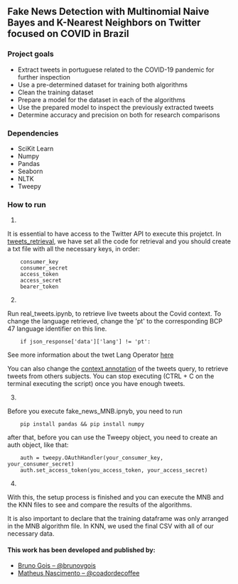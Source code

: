 ## Fake News Detection with Multinomial Naive Bayes and K-Nearest Neighbors on Twitter focused on COVID in Brazil

### Project goals
- Extract tweets in portuguese related to the COVID-19 pandemic for further inspection
- Use a pre-determined dataset for training both algorithms
- Clean the training dataset 
- Prepare a model for the dataset in each of the algorithms
- Use the prepared model to inspect the previously extracted tweets
- Determine accuracy and precision on both for research comparisons

### Dependencies
- SciKit Learn
- Numpy
- Pandas
- Seaborn
- NLTK
- Tweepy

### How to run
1. 
It is essential to have access to the Twitter API to execute this projetct. In [tweets_retrieval](tweets_retrieval), we have set all the code for retrieval and you should create a txt file with all the necessary keys, in order:
``` 
    consumer_key
    consumer_secret
    access_token
    access_secret
    bearer_token
```
2. 
Run real_tweets.ipynb, to retrieve live tweets about the Covid context. To change the language retrieved, change the 'pt' to the corresponding BCP 47 language identifier on this line. 

```
    if json_response['data']['lang'] != 'pt':
```

See more information about the twet Lang Operator [here](https://developer.twitter.com/en/docs/twitter-api/enterprise/powertrack-api/guides/operators)

You can also change the [context annotation](https://developer.twitter.com/en/docs/twitter-api/annotations/overview) of the tweets query, to retrieve tweets from others subjects.
You can stop executing (CTRL + C on the terminal executing the script) once you have enough tweets.

3.
Before you execute fake_news_MNB.ipnyb, you need to run
```
    pip install pandas && pip install numpy
```

after that, before you can use the Tweepy object, you need to create an auth object, like that:

```
    auth = tweepy.OAuthHandler(your_consumer_key, your_consumer_secret)
    auth.set_access_token(you_access_token, your_access_secret)
```

4. 
With this, the setup process is finished and you can execute the MNB and the KNN files to see and compare the results of the algorithms. 


It is also important to declare that the training dataframe was only arranged in the MNB algorithm file. In KNN, we used the final CSV with all of our necessary data.



#### This work has been developed and published by:

- [Bruno Gois – @brunovgois](https://github.com/brunovgois)
- [Matheus Nascimento – @coadordecoffee](https://github.com/coadordecoffee)
